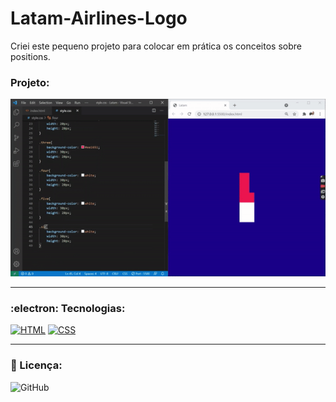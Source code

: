 # Latam-Airlines-Logo
Criei este pequeno projeto para colocar em prática os conceitos sobre positions.

### Projeto:

<p align="center">
  <img src="latam.gif">
</p>

***

### :electron:	 Tecnologias:

[![HTML](https://img.shields.io/badge/HTML-red?style=for-the-badge&logo=HTML5&labelColor=black)](https://github.com/JuniorMacedo91) [![CSS](https://img.shields.io/badge/CSS3-blue?style=for-the-badge&logo=CSS3&labelColor=black)](https://github.com/JuniorMacedo91)

***
### 📑 Licença:
![GitHub](https://img.shields.io/github/license/juniormacedo91/clone-instagram)
